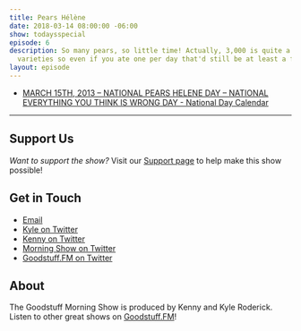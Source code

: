```yaml
---
title: Pears Hélène
date: 2018-03-14 08:00:00 -06:00
show: todaysspecial
episode: 6
description: So many pears, so little time! Actually, 3,000 is quite a lot of pear
  varieties so even if you ate one per day that'd still be at least a few years.
layout: episode
---
```


* [MARCH 15TH, 2013 – NATIONAL PEARS HELENE DAY – NATIONAL EVERYTHING YOU THINK IS WRONG DAY - National Day Calendar](https://nationaldaycalendar.com/2013/03/14/march-15th-2013-national-pears-helene-day-national-everything-you-think-is-wrong-day/)

***



## Support Us
*Want to support the show?* Visit our [Support page](https://goodstuff.fm/support) to help make this show possible!

## Get in Touch
* [Email](mailto:kyle@goodstuff.fm)
* [Kyle on Twitter](http://twitter.com/dogburps)
* [Kenny on Twitter](http://twitter.com/pizzarobotics)
* [Morning Show on Twitter](http://twitter.com/morningshowam)
* [Goodstuff.FM on Twitter](http://twitter.com/goodstufffm)

## About
The Goodstuff Morning Show is produced by Kenny and Kyle Roderick. Listen to other great shows on [Goodstuff.FM](http://goodstuff.fm/shows)!